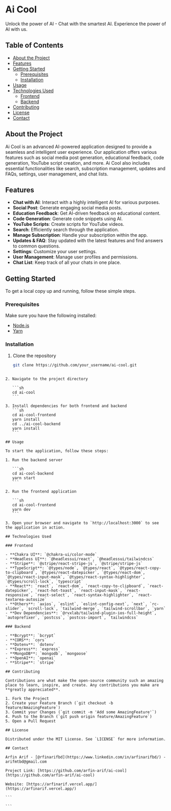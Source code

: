 # Ai Cool

Unlock the power of AI - Chat with the smartest AI. Experience the power of AI with us.

## Table of Contents

- [About the Project](#about-the-project)
- [Features](#features)
- [Getting Started](#getting-started)
  - [Prerequisites](#prerequisites)
  - [Installation](#installation)
- [Usage](#usage)
- [Technologies Used](#technologies-used)
  - [Frontend](#frontend)
  - [Backend](#backend)
- [Contributing](#contributing)
- [License](#license)
- [Contact](#contact)

## About the Project

Ai Cool is an advanced AI-powered application designed to provide a seamless and intelligent user experience. Our application offers various features such as social media post generation, educational feedback, code generation, YouTube script creation, and more. Ai Cool also includes essential functionalities like search, subscription management, updates and FAQs, settings, user management, and chat lists.

## Features

- **Chat with AI**: Interact with a highly intelligent AI for various purposes.
- **Social Post**: Generate engaging social media posts.
- **Education Feedback**: Get AI-driven feedback on educational content.
- **Code Generation**: Generate code snippets using AI.
- **YouTube Scripts**: Create scripts for YouTube videos.
- **Search**: Efficiently search through the application.
- **Manage Subscription**: Handle your subscription within the app.
- **Updates & FAQ**: Stay updated with the latest features and find answers to common questions.
- **Settings**: Customize your user settings.
- **User Management**: Manage user profiles and permissions.
- **Chat List**: Keep track of all your chats in one place.

## Getting Started

To get a local copy up and running, follow these simple steps.

### Prerequisites

Make sure you have the following installed:

- [Node.js](https://nodejs.org/en/)
- [Yarn](https://yarnpkg.com/)

### Installation

1. Clone the repository
   ```sh
   git clone https://github.com/your_username/ai-cool.git
   ```

````

2. Navigate to the project directory

   ```sh
   cd ai-cool
   ```

3. Install dependencies for both frontend and backend
   ```sh
   cd ai-cool-frontend
   yarn install
   cd ../ai-cool-backend
   yarn install
   ```

## Usage

To start the application, follow these steps:

1. Run the backend server

   ```sh
   cd ai-cool-backend
   yarn start
   ```

2. Run the frontend application

   ```sh
   cd ai-cool-frontend
   yarn dev
   ```

3. Open your browser and navigate to `http://localhost:3000` to see the application in action.

## Technologies Used

### Frontend

- **Chakra UI**: `@chakra-ui/color-mode`
- **Headless UI**: `@headlessui/react`, `@headlessui/tailwindcss`
- **Stripe**: `@stripe/react-stripe-js`, `@stripe/stripe-js`
- **TypeScript**: `@types/node`, `@types/react`, `@types/react-copy-to-clipboard`, `@types/react-datepicker`, `@types/react-dom`, `@types/react-input-mask`, `@types/react-syntax-highlighter`, `@types/scroll-lock`, `typescript`
- **React**: `react`, `react-dom`, `react-copy-to-clipboard`, `react-datepicker`, `react-hot-toast`, `react-input-mask`, `react-responsive`, `react-select`, `react-syntax-highlighter`, `react-textarea-autosize`
- **Others**: `axios`, `eslint`, `eslint-config-next`, `next`, `rc-slider`, `scroll-lock`, `tailwind-merge`, `tailwind-scrollbar`, `yarn`
- **Dev Dependencies**: `@rvxlab/tailwind-plugin-ios-full-height`, `autoprefixer`, `postcss`, `postcss-import`, `tailwindcss`

### Backend

- **Bcrypt**: `bcrypt`
- **CORS**: `cors`
- **Dotenv**: `dotenv`
- **Express**: `express`
- **MongoDB**: `mongodb`, `mongoose`
- **OpenAI**: `openai`
- **Stripe**: `stripe`

## Contributing

Contributions are what make the open-source community such an amazing place to learn, inspire, and create. Any contributions you make are **greatly appreciated**.

1. Fork the Project
2. Create your Feature Branch (`git checkout -b feature/AmazingFeature`)
3. Commit your Changes (`git commit -m 'Add some AmazingFeature'`)
4. Push to the Branch (`git push origin feature/AmazingFeature`)
5. Open a Pull Request

## License

Distributed under the MIT License. See `LICENSE` for more information.

## Contact

Arfin Arif - [@rfinarifbd](https://www.linkedin.com/in/arfinarifbd/) - arifmtbd@gmail.com

Project Link: [https://github.com/arfin-arif/ai-cool](https://github.com/arfin-arif/ai-cool)

Website: [https://arfinarif.vercel.app/](https://arfinarif.vercel.app/)

```

```
````
